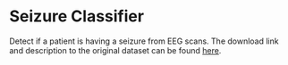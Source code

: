# Seizure Classifier
Detect if a patient is having a seizure from EEG scans. The download link and description to the original dataset can be found [here](http://archive.ics.uci.edu/ml/datasets/Epileptic+Seizure+Recognition).
